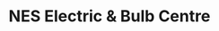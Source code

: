 ---
title: "NES Electric & Bulb Centre"
url: /fakenham/nes-electric-and-bulb-centre/
shop: electrical
---
